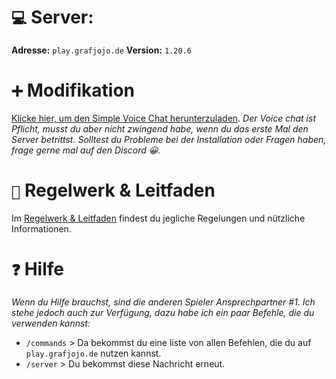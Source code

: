 # `💻` Server:
**Adresse:**  `play.grafjojo.de`
**Version:**   `1.20.6`
# `➕` Modifikation
[Klicke hier, um den Simple Voice Chat herunterzuladen](https://modrinth.com/plugin/simple-voice-chat).
_Der Voice chat ist Pflicht, musst du aber nicht zwingend habe, wenn du das erste Mal den Server betrittst. Solltest du Probleme bei der Installation oder Fragen haben, frage gerne mal auf den Discord 😀._
# `🧾` Regelwerk & Leitfaden
Im [Regelwerk & Leitfaden](https://graffojo.de) findest du jegliche Regelungen und nützliche Informationen.
# `❓` Hilfe
*Wenn du Hilfe brauchst, sind die anderen Spieler Ansprechpartner #1. Ich stehe jedoch auch zur Verfügung, dazu habe ich ein paar Befehle, die du verwenden kannst:*
- `/commands` > Da bekommst du eine liste von allen Befehlen, die du auf `play.grafjojo.de` nutzen kannst.
- `/server`      > Du bekommst diese Nachricht erneut.